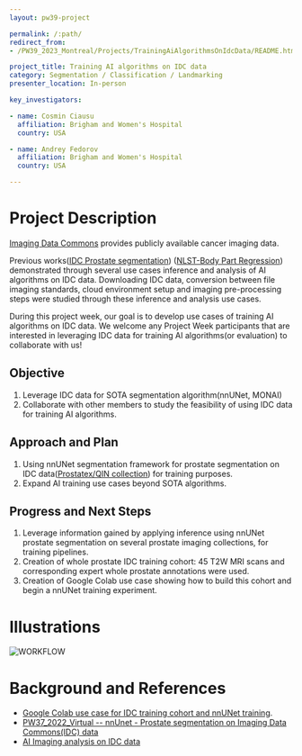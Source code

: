 ```yaml
---
layout: pw39-project

permalink: /:path/
redirect_from:
- /PW39_2023_Montreal/Projects/TrainingAiAlgorithmsOnIdcData/README.html

project_title: Training AI algorithms on IDC data
category: Segmentation / Classification / Landmarking
presenter_location: In-person

key_investigators:

- name: Cosmin Ciausu
  affiliation: Brigham and Women's Hospital
  country: USA

- name: Andrey Fedorov
  affiliation: Brigham and Women's Hospital
  country: USA

---
```


# Project Description

<!-- Add a short paragraph describing the project. -->

[Imaging Data Commons](https://portal.imaging.datacommons.cancer.gov/) provides publicly available cancer imaging data.

Previous works([IDC Prostate segmentation](https://github.com/ImagingDataCommons/idc-prostate-mri-analysis)) ([NLST-Body Part Regression](https://github.com/ImagingDataCommons/IDC-Tutorials/blob/master/notebooks/body_part_regression_with_structured_reports.ipynb)) demonstrated through several use cases inference and analysis of AI algorithms on IDC data.
Downloading IDC data, conversion between file imaging standards, cloud environment setup and imaging pre-processing steps were studied through these inference and analysis use cases.

During this project week, our goal is to develop use cases of training AI algorithms on IDC data. We welcome any Project Week participants that are interested in leveraging IDC data for training AI algorithms(or evaluation) to collaborate with us!

## Objective

<!-- Describe here WHAT you would like to achieve (what you will have as end result). -->

1.  Leverage IDC data for SOTA segmentation algorithm(nnUNet, MONAI)
2.  Collaborate with other members to study the feasibility of using IDC data for training AI algorithms.

## Approach and Plan

<!-- Describe here HOW you would like to achieve the objectives stated above. -->

1.  Using nnUNet segmentation framework for prostate segmentation on IDC data([Prostatex/QIN collection](https://portal.imaging.datacommons.cancer.gov/explore/filters/?collection_id=Community\&collection_id=QIN\&collection_id=prostate_mri_us_biopsy\&collection_id=prostatex\&collection_id=qin_prostate_repeatability)) for training purposes.
2.  Expand AI training use cases beyond SOTA algorithms.

## Progress and Next Steps

<!-- Update this section as you make progress, describing of what you have ACTUALLY DONE.
     If there are specific steps that you could not complete then you can describe them here, too. -->

1.  Leverage information gained by applying inference using nnUNet prostate segmentation on several prostate imaging collections, for training pipelines.
2.  Creation of whole prostate IDC training cohort: 45 T2W MRI scans and corresponding expert whole prostate annotations were used.
3.  Creation of Google Colab use case showing how to build this cohort and begin a nnUNet training experiment. 

# Illustrations

<!-- Add pictures and links to videos that demonstrate what has been accomplished. -->
![WORKFLOW](https://github.com/ccosmin97/ProjectWeek/assets/72577931/d9627a49-b6ca-4216-a564-4118c3b61e14)

# Background and References

<!-- If you developed any software, include link to the source code repository.
     If possible, also add links to sample data, and to any relevant publications. -->
* [Google Colab use case for IDC training cohort and nnUNet training](https://colab.research.google.com/drive/1TmmhouNGeQ-DpGz2z83yiZh3KQ20a-1M?usp=sharing).
*   [PW37_2022_Virtual -- nnUnet - Prostate segmentation on Imaging Data Commons(IDC) data](https://github.com/NA-MIC/ProjectWeek/tree/master/PW37_2022_Virtual/Projects/IDCProstateSegmentation)
*   [AI Imaging analysis on IDC data](https://github.com/ImagingDataCommons/IDC-Tutorials/tree/master/notebooks#imaging-analysis-ai)
